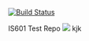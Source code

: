 [![Build Status](https://travis-ci.org/MattToegel/IS601.svg?branch=master)](https://travis-ci.org/MattToegel/IS601)

IS601 Test Repo
![](https://user-images.githubusercontent.com/60370155/75734660-89004e00-5cc6-11ea-905b-4659f33d9e2d.png)
kjk
